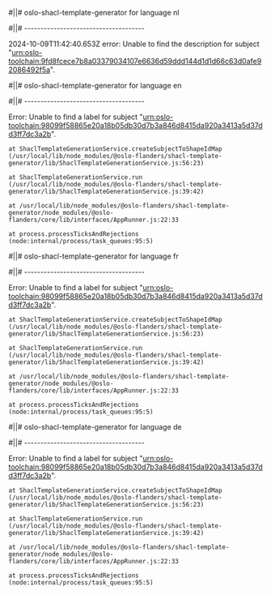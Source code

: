 #||# oslo-shacl-template-generator for language nl  

#||# -------------------------------------  

2024-10-09T11:42:40.653Z error: Unable to find the description for subject "[urn:oslo-toolchain:9fd8fcece7b8a03379034107e6636d59ddd144d1d1d66c63d0afe92086492f5a](all-fietsinfrastructuur-ap.jsonld#L4198)".

#||# oslo-shacl-template-generator for language en  

#||# -------------------------------------  

Error: Unable to find a label for subject "[urn:oslo-toolchain:98099f58865e20a18b05db30d7b3a846d8415da920a3413a5d37dd3ff7dc3a2b](all-fietsinfrastructuur-ap.jsonld#L126)".

    at ShaclTemplateGenerationService.createSubjectToShapeIdMap (/usr/local/lib/node_modules/@oslo-flanders/shacl-template-generator/lib/ShaclTemplateGenerationService.js:56:23)

    at ShaclTemplateGenerationService.run (/usr/local/lib/node_modules/@oslo-flanders/shacl-template-generator/lib/ShaclTemplateGenerationService.js:39:42)

    at /usr/local/lib/node_modules/@oslo-flanders/shacl-template-generator/node_modules/@oslo-flanders/core/lib/interfaces/AppRunner.js:22:33

    at process.processTicksAndRejections (node:internal/process/task_queues:95:5)

#||# oslo-shacl-template-generator for language fr  

#||# -------------------------------------  

Error: Unable to find a label for subject "[urn:oslo-toolchain:98099f58865e20a18b05db30d7b3a846d8415da920a3413a5d37dd3ff7dc3a2b](all-fietsinfrastructuur-ap.jsonld#L126)".

    at ShaclTemplateGenerationService.createSubjectToShapeIdMap (/usr/local/lib/node_modules/@oslo-flanders/shacl-template-generator/lib/ShaclTemplateGenerationService.js:56:23)

    at ShaclTemplateGenerationService.run (/usr/local/lib/node_modules/@oslo-flanders/shacl-template-generator/lib/ShaclTemplateGenerationService.js:39:42)

    at /usr/local/lib/node_modules/@oslo-flanders/shacl-template-generator/node_modules/@oslo-flanders/core/lib/interfaces/AppRunner.js:22:33

    at process.processTicksAndRejections (node:internal/process/task_queues:95:5)

#||# oslo-shacl-template-generator for language de  

#||# -------------------------------------  

Error: Unable to find a label for subject "[urn:oslo-toolchain:98099f58865e20a18b05db30d7b3a846d8415da920a3413a5d37dd3ff7dc3a2b](all-fietsinfrastructuur-ap.jsonld#L126)".

    at ShaclTemplateGenerationService.createSubjectToShapeIdMap (/usr/local/lib/node_modules/@oslo-flanders/shacl-template-generator/lib/ShaclTemplateGenerationService.js:56:23)

    at ShaclTemplateGenerationService.run (/usr/local/lib/node_modules/@oslo-flanders/shacl-template-generator/lib/ShaclTemplateGenerationService.js:39:42)

    at /usr/local/lib/node_modules/@oslo-flanders/shacl-template-generator/node_modules/@oslo-flanders/core/lib/interfaces/AppRunner.js:22:33

    at process.processTicksAndRejections (node:internal/process/task_queues:95:5)

